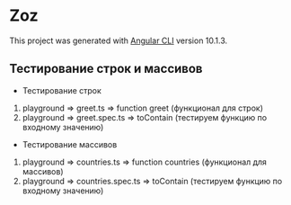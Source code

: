# Zoz

This project was generated with [Angular CLI](https://github.com/angular/angular-cli) version 10.1.3.

## Тестирование строк и массивов

- Тестирование строк

1. playground => greet.ts => function greet (функционал для строк)
2. playground => greet.spec.ts => toContain (тестируем функцию по входному значению)

- Тестирование массивов

1. playground => countries.ts => function countries (функционал для массивов)
2. playground => countries.spec.ts => toContain (тестируем функцию по входному значению)
